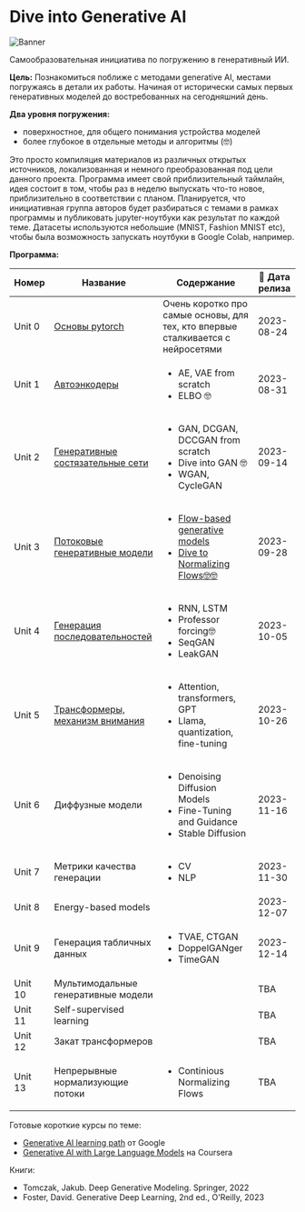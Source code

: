 # Dive into Generative AI

![Banner](https://github.com/sswt/dive2gai/assets/13690948/2787920a-db77-4d95-8e7b-1e8f2938ea86)

Самообразовательная инициатива по погружению в генеративный ИИ.

**Цель:** Познакомиться поближе с методами generative AI, местами погружаясь в детали их работы. Начиная от исторически самых первых генеративных моделей до востребованных на сегодняшний день.

**Два уровня погружения:**

* поверхностное, для общего понимания устройства моделей
* более глубокое в отдельные методы и алгоритмы (🤓)

Это просто компиляция материалов из различных открытых источников, локализованная и немного преобразованная под цели данного проекта. Программа имеет свой приблизительный таймлайн, идея состоит в том, чтобы раз в неделю выпускать что-то новое, приблизительно в соответствии с планом. Планируется, что инициативная группа авторов будет разбираться с темами в рамках программы и публиковать jupyter-ноутбуки как результат по каждой теме. Датасеты используются небольшие (MNIST, Fashion MNIST etc), чтобы была возможность запускать ноутбуки в Google Colab, например.

**Программа:**

| Номер  | Название       | Содержание     | 📆 Дата релиза  |
|--------|----------------|----------------|-----------------|
| Unit 0 | [Основы pytorch](https://github.com/sswt/dive2gai/tree/main/unit0) | Очень коротко про самые основы, для тех, кто впервые сталкивается с нейросетями | 2023-08-24 |
| Unit 1 | [Автоэнкодеры](https://github.com/sswt/dive2gai/tree/main/unit1)   | <ul><li>AE, VAE from scratch</li><li>ELBO 🤓</li></ul> | 2023-08-31 |
| Unit 2 | [Генеративные состязательные сети](https://github.com/sswt/dive2gai/tree/main/unit2)   | <ul><li>GAN, DCGAN, DCCGAN from scratch</li><li>Dive into GAN 🤓</li><li>WGAN, CycleGAN</li></ul> | 2023-09-14 |
| Unit 3 | [Потоковые генеративные модели](https://github.com/sswt/dive2gai/tree/main/unit3) | <ul><li>[Flow-based generative models](https://github.com/sswt/dive2gai/tree/main/unit3/NormalizingFlowsIntro.ipynb)</li><li>[Dive to Normalizing Flows🤓🤓](https://github.com/sswt/dive2gai/tree/main/unit3/DiveToNF.ipynb)</li></ul> | 2023-09-28 |
| Unit 4 | [Генерация последовательностей](https://github.com/sswt/dive2gai/tree/main/unit4) | <ul><li>RNN, LSTM</li><li>Professor forcing🤓</li><li>SeqGAN</li><li>LeakGAN</li></ul> | 2023-10-05 |
| Unit 5 | [Трансформеры, механизм внимания](https://github.com/sswt/dive2gai/tree/main/unit5) | <ul><li>Attention, transformers, GPT</li><li>Llama, quantization, fine-tuning</li></ul> | 2023-10-26 |
| Unit 6 | Диффузные модели | <ul><li>Denoising Diffusion Models</li><li>Fine-Tuning and Guidance</li><li>Stable Diffusion</li></ul> | 2023-11-16 |
| Unit 7 | Метрики качества генерации | <ul><li>CV</li><li>NLP</li></ul> | 2023-11-30 |
| Unit 8 | Energy-based models |  | 2023-12-07 |
| Unit 9 | Генерация табличных данных | <ul><li>TVAE, CTGAN</li><li>DoppelGANger</li><li>TimeGAN</li></ul> | 2023-12-14 |
| Unit 10 | Мультимодальные генеративные модели |  | TBA |
| Unit 11 | Self-supervised learning |  | TBA |
| Unit 12 | Закат трансформеров |  | TBA |
| Unit 13 | Непрерывные нормализующие потоки | <ul><li>Continious Normalizing Flows</li></ul> | TBA |


Готовые короткие курсы по теме:

* [Generative AI learning path](https://www.cloudskillsboost.google/journeys/118) от Google
* [Generative AI with Large Language Models](https://www.coursera.org/learn/generative-ai-with-llms) на Coursera

Книги:

* Tomczak, Jakub. Deep Generative Modeling. Springer, 2022
* Foster, David. Generative Deep Learning, 2nd ed., O'Reilly, 2023
